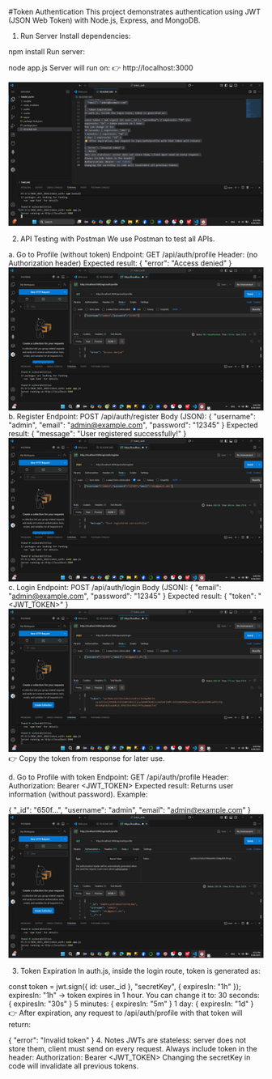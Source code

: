 #Token Authentication
This project demonstrates authentication using JWT (JSON Web Token) with Node.js, Express, and MongoDB.

1. Run Server
Install dependencies:

npm install
Run server:

node app.js
Server will run on: 👉 http://localhost:3000

![alt text](public/img/runapp.js.jpg)

2. API Testing with Postman
We use Postman to test all APIs.

a. Go to Profile (without token)
Endpoint: GET /api/auth/profile
Header: (no Authorization header)
Expected result:
{ "error": "Access denied" }
![alt text](public/img/gotoprofile.jpg)
b. Register
Endpoint: POST /api/auth/register
Body (JSON):
{
  "username": "admin",
  "email": "admin@example.com",
  "password": "12345"
}
Expected result:
{ "message": "User registered successfully!" }
![alt text](public/img/gotoregister.jpg)
c. Login
Endpoint: POST /api/auth/login
Body (JSON):
{
  "email": "admin@example.com",
  "password": "12345"
}
Expected result:
{ "token": "<JWT_TOKEN>" }
![alt text](public/img/gotologin.jpg)
👉 Copy the token from response for later use.

d. Go to Profile with token
Endpoint: GET /api/auth/profile
Header:
Authorization: Bearer <JWT_TOKEN>
Expected result: Returns user information (without password).
Example:

{
  "_id": "650f...",
  "username": "admin",
  "email": "admin@example.com"
}
![alt text](public/img/Gotoprofilewithtoken.jpg)

3. Token Expiration
In auth.js, inside the login route, token is generated as:

const token = jwt.sign({ id: user._id }, "secretKey", { expiresIn: "1h" });
expiresIn: "1h" → token expires in 1 hour.
You can change it to:
30 seconds: { expiresIn: "30s" }
5 minutes: { expiresIn: "5m" }
1 day: { expiresIn: "1d" }
👉 After expiration, any request to /api/auth/profile with that token will return:

{ "error": "Invalid token" }
4. Notes
JWTs are stateless: server does not store them, client must send on every request.
Always include token in the header:
Authorization: Bearer <JWT_TOKEN>
Changing the secretKey in code will invalidate all previous tokens.
